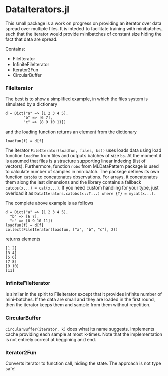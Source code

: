 # DataIterators.jl

This small package is a work on progress on providing an iterator over data spread over multiple files. 
It is inteded to facilitate training with minibatches, such that the iterator would provide minibatches of 
constant size hiding the fact that data are spread.

Contains:
* FileIterator
* InfiniteFileIterator
* Iterator2Fun
* CircularBuffer

### FileIterator
The best is to show a simplified example, in which the files system is simulated by a dictionary 
```
d = Dict("a" => [1 2 3 4 5], 
		"b" => [6 7], 
		"c" => [8 9 10 11])
```
and the loading function returns an element from the dictionary
```
loadfun(f) = d[f]
```

The iterator `FileIterator(loadfun, files, bs))` uses loads data using load function `loadfun` from files and 
outputs batches of size `bs`. At the moment it is assumed that files is a structure supporting linear indexing 
(list of vectors). Furthermore, function `nobs` from MLDataPattern package is used to calculate number of samples in minibatch. 
The packege defines its own function `catobs` to concatenates observations. For arrays, it concatenates them along the last 
dimensions and the library contains a fallback `catobs(x...) = cat(x...)`. If you need custom handling for your type, just 
overload it as
```DataIterators.catobs(x::T...) where {T} = mycat(x...)```.

The complete above example is as follows
```
d = Dict("a" => [1 2 3 4 5],
  "b" => [6 7],
  "c" => [8 9 10 11])
loadfun(f) = d[f]
collect(FileIterator(loadfun, ["a", "b", "c"], 2))
 ```
 returns elements
 ```
 [1 2]
 [3 4]
 [5 6]
 [7 8]
 [9 10]
 [11]
 ```
 
 ### InfiniteFileIterator
 Is similar in the spirit to FileIterator except that it provides infinite number of mini-batches. If the data are small and they are loaded in the first round, then the iterator keeps them and sample from them without repetition.


### CircularBuffer
`CircularBuffer(iterator, k)` does what its name suggests. Implements cache providing each sample at most k-times. Note that the implementation is not entirely correct at beggining and end.

### Iterator2Fun
Converts iterator to function call, hiding the state. The approach is not type safe!
